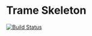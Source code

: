 Trame Skeleton
==============

[![Build Status](https://travis-ci.org/i2e-haw-hamburg/trame.skeleton.svg?branch=master)](https://travis-ci.org/i2e-haw-hamburg/trame.skeleton)